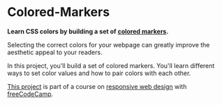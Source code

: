 # Colored-Markers

<strong>Learn CSS colors by building a set of <a href="https://teoptl.github.io/CSS-Color-Markers">colored markers</a>.</strong>

Selecting the correct colors for your webpage can greatly improve the aesthetic appeal to your readers.

In this project, you'll build a set of colored markers. You'll learn different ways to set color values and how to pair colors with each other.

<a href="https://www.freecodecamp.org/learn/2022/responsive-web-design/learn-css-colors-by-building-a-set-of-color-markers/step-1">This project</a> is part of a course on <a href="https://www.freecodecamp.org/learn/2022/responsive-web-design">responsive web design</a> with <a href="https://www.freecodecamp.org">freeCodeCamp</a>.
